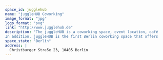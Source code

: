 ```yaml
---
space_id: jugglehub
name: "juggleHUB Coworking"
image_format: "jpg"
logo_format: "svg"
link: "http://www.jugglehub.de"
description: "The juggleHUB is a coworking space, event location, café and, for many, something like a second home. Here, people with very different backgrounds and skills come together to work side by side – sometimes quietly, sometimes in exchange with others. Together, they allow a lively community to grow.
In addition, juggleHUB is the first Berlin coworking space that offers flexible childcare. Coworking and childcare can, but are not required to go hand-in-hand. Our childcare service can be booked flexibly and as needed within our childcare hours. It is also available for those offering or attending events."
space_state: "Berlin"
address: |
  Christburger Straße 23, 10405 Berlin
---
```


